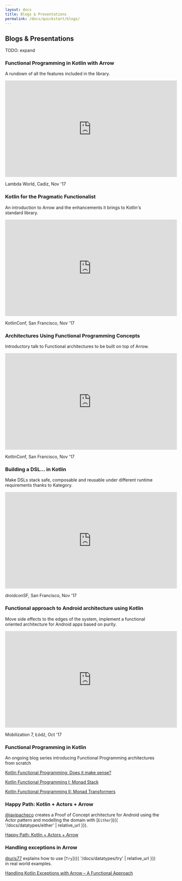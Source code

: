 ```yaml
---
layout: docs
title: Blogs & Presentations
permalink: /docs/quickstart/blogs/
---
```


## Blogs & Presentations

TODO: expand

### Functional Programming in Kotlin with Arrow

A rundown of all the features included in the library.

<iframe width="560" height="315" src="https://www.youtube.com/embed/IL5XzaCMKpQ?rel=0" frameborder="0" allowfullscreen></iframe>

Lambda World, Cadiz, Nov '17

### Kotlin for the Pragmatic Functionalist

An introduction to Arrow and the enhancements it brings to Kotlin's standard library.

<iframe width="560" height="315" src="https://www.youtube.com/embed/s9oMED6ZikQ?rel=0" frameborder="0" allowfullscreen></iframe>

KotlinConf, San Francisco, Nov '17

### Architectures Using Functional Programming Concepts

Introductory talk to Functional architectures to be built on top of Arrow.

<iframe width="560" height="315" src="https://www.youtube.com/embed/qI1ctQ0293o?rel=0" frameborder="0" allowfullscreen></iframe>

KotlinConf, San Francisco, Nov '17

### Building a DSL... in Kotlin
 
 Make DSLs stack safe, composable and reusable under different runtime requirements thanks to Kategory.
 
 <iframe width="560" height="315" src="https://www.youtube.com/watch?v=kr8iWE4Jfhc?rel=0" frameborder="0" allowfullscreen></iframe>
 
 droidconSF, San Francisco, Nov '17
 
### Functional approach to Android architecture using Kotlin
 
 Move side effects to the edges of the system, implement a functional oriented architecture for Android apps based on purity.
 
 <iframe width="560" height="315" src="https://www.youtube.com/watch?v=qGef3sFAIxU?rel=0" frameborder="0" allowfullscreen></iframe>
 
 Mobilization 7, Łódź, Oct '17

### Functional Programming in Kotlin

An ongoing blog series introducing Functional Programming architectures from scratch

[Kotlin Functional Programming: Does it make sense?](https://medium.com/@JorgeCastilloPr/kotlin-functional-programming-does-it-make-sense-36ad07e6bacf)

[Kotlin Functional Programming I: Monad Stack](https://medium.com/@JorgeCastilloPr/kotlin-functional-programming-i-monad-stack-518d1bd8fbee)

[Kotlin Functional Programming II: Monad Transformers](https://medium.com/@JorgeCastilloPr/kotlin-functional-programming-ii-monad-transformers-b1f020f14dd8)

### Happy Path: Kotlin + Actors + Arrow

[@javipacheco](https://github.com/javipacheco) creates a Proof of Concept architecture for Android using the Actor pattern and modelling the domain with [`Either`]({{ '/docs/datatypes/either' | relative_url }}).

[Happy Path: Kotlin + Actors + Arrow](https://medium.com/@javipacheco/happy-path-kotlin-actors-arrow-proof-of-concept-322e9099d2ea)

### Handling exceptions in Arrow

[@uris77](https://github.com/uris77) explains how to use [`Try`]({{ '/docs/datatypes/try' | relative_url }}) in real world examples.

[Handling Kotlin Exceptions with Arrow – A Functional Approach](https://www.spantree.net/blog/2017/09/15/kotlin-exception-handling-with-arrow.html)
